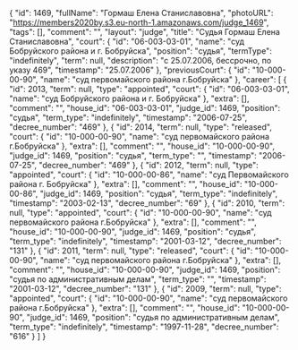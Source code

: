{
    "id": 1469,
    "fullName": "Гормаш Елена Станиславовна",
    "photoURL": "https://members2020by.s3.eu-north-1.amazonaws.com/judge_1469",
    "tags": [],
    "comment": "",
    "layout": "judge",
    "title": "Судья Гормаш Елена Станиславовна",
    "court": {
        "id": "06-003-03-01",
        "name": "суд Бобруйского района и г. Бобруйска",
        "position": "судья",
        "termType": "indefinitely",
        "term": null,
        "description": "c 25.07.2006, бессрочно, по указу 469",
        "timestamp": "25.07.2006"
    },
    "previousCourt": {
        "id": "10-000-00-90",
        "name": "суд первомайского района г.Бобруйска"
    },
    "career": [
        {
            "id": 2013,
            "term": null,
            "type": "appointed",
            "court": {
                "id": "06-003-03-01",
                "name": "суд Бобруйского района и г. Бобруйска"
            },
            "extra": [],
            "comment": "",
            "house_id": "06-003-03-01",
            "judge_id": 1469,
            "position": "судья",
            "term_type": "indefinitely",
            "timestamp": "2006-07-25",
            "decree_number": "469"
        },
        {
            "id": 2014,
            "term": null,
            "type": "released",
            "court": {
                "id": "10-000-00-90",
                "name": "суд первомайского района г.Бобруйска"
            },
            "extra": [],
            "comment": "",
            "house_id": "10-000-00-90",
            "judge_id": 1469,
            "position": "судья",
            "term_type": "",
            "timestamp": "2006-07-25",
            "decree_number": "469"
        },
        {
            "id": 2012,
            "term": null,
            "type": "appointed",
            "court": {
                "id": "10-000-00-86",
                "name": "суд Первомайского района г. Бобруйска"
            },
            "extra": [],
            "comment": "",
            "house_id": "10-000-00-86",
            "judge_id": 1469,
            "position": "судья",
            "term_type": "indefinitely",
            "timestamp": "2003-02-13",
            "decree_number": "69"
        },
        {
            "id": 2010,
            "term": null,
            "type": "appointed",
            "court": {
                "id": "10-000-00-90",
                "name": "суд первомайского района г.Бобруйска"
            },
            "extra": [],
            "comment": "",
            "house_id": "10-000-00-90",
            "judge_id": 1469,
            "position": "судья",
            "term_type": "indefinitely",
            "timestamp": "2001-03-12",
            "decree_number": "131"
        },
        {
            "id": 2011,
            "term": null,
            "type": "released",
            "court": {
                "id": "10-000-00-90",
                "name": "суд первомайского района г.Бобруйска"
            },
            "extra": [],
            "comment": "",
            "house_id": "10-000-00-90",
            "judge_id": 1469,
            "position": "судья по административным делам",
            "term_type": "",
            "timestamp": "2001-03-12",
            "decree_number": "131"
        },
        {
            "id": 2009,
            "term": null,
            "type": "appointed",
            "court": {
                "id": "10-000-00-90",
                "name": "суд первомайского района г.Бобруйска"
            },
            "extra": [],
            "comment": "",
            "house_id": "10-000-00-90",
            "judge_id": 1469,
            "position": "судья по административным делам",
            "term_type": "indefinitely",
            "timestamp": "1997-11-28",
            "decree_number": "616"
        }
    ]
}